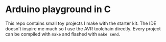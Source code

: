 # Arduino playground in C

This repo contains small toy projects I make with the starter kit. The IDE doesn't inspire
me much so I use the AVR toolchain directly. Every project can be compiled with `make` and
flashed with `make send`.
